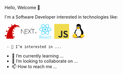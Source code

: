 
Hello, Welcome :metal:

I'm a Software Developer interested in technologies like:

<img src='https://raw.githubusercontent.com/devicons/devicon/master/icons/rails/rails-plain.svg' width="50" height="50" /> 
<img src='https://github.com/devicons/devicon/blob/master/icons/nextjs/nextjs-original-wordmark.svg' width="50" height="50" />
<img src='https://github.com/devicons/devicon/blob/master/icons/react/react-original-wordmark.svg' width="50" height="50" />
<img src='https://github.com/devicons/devicon/blob/master/icons/javascript/javascript-original.svg' width="50" height="50" />
<img src='https://github.com/devicons/devicon/blob/master/icons/linux/linux-original.svg' width="50" height="50" />
     
     - 👀 I’m interested in ...
- 🌱 I’m currently learning ...
- 💞️ I’m looking to collaborate on ...
- 📫 How to reach me ...

<!---
circoatomico/circoatomico is a ✨ special ✨ repository because its `README.md` (this file) appears on your GitHub profile.
You can click the Preview link to take a look at your changes.
--->
